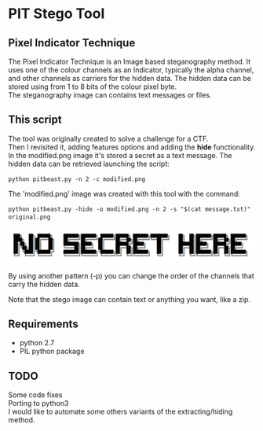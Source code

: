 # PIT Stego Tool

## Pixel Indicator Technique

The Pixel Indicator Technique is an Image based steganography method.
It uses one of the colour channels as an Indicator, typically the alpha channel, and other channels as carriers for the hidden data. The hidden data can be stored using from 1 to 8 bits of the colour pixel byte.\
The steganography image can contains text messages or files.

## This script

The tool was originally created to solve a challenge for a CTF.\
Then I revisited it, adding features options and adding the __hide__ functionality.\
In the modified.png image it's stored a secret as a text message. The hidden data can be retrieved launching the script:

```(bash)
python pitbeast.py -n 2 -c modified.png
```

The 'modified.png' image was created with this tool with the command:

```(bash)
python pitbeast.py -hide -o modified.png -n 2 -s "$(cat message.txt)" original.png
```

![Image of flag](./modified.png)

By using another pattern (-p) you can change the order of the channels that carry the hidden data.

Note that the stego image can contain text or anything you want, like a zip.

## Requirements

- python 2.7
- PIL python package

## TODO

Some code fixes\
Porting to python3\
I would like to automate some others variants of the extracting/hiding method.
